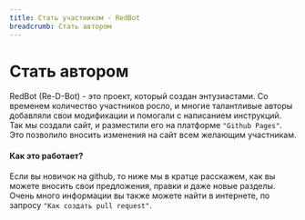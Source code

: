 ```yaml
---
title: Стать участником - RedBot
breadcrumb: Стать автором
---
```


# Стать автором
RedBot (Re-D-Bot) - это проект, который создан энтузиастами. Со временем количество участников росло, и многие талантливые авторы добавляли свои модификации и помогали с написанием инструкций. Так мы создали сайт, и разместили его на платформе `"Github Pages"`. Это позволило вносить изменения на сайт всем желающим участникам.

#### Как это работает?
Если вы новичок на github, то ниже мы в кратце расскажем, как вы можете вносить свои предложения, правки и даже новые разделы. Очень много информации вы также можете найти в интернете, по запросу `"Как создать pull request"`.

